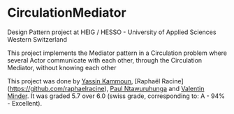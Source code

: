 # CirculationMediator
Design Pattern project at HEIG / HESSO - University of Applied Sciences Western Switzerland

This project implements the Mediator pattern in a Circulation problem where several Actor communicate with each other, through the Circulation Mediator, without knowing each other

This project was done by [Yassin Kammoun](https://github.com/yibnl), [Raphaël Racine] (https://github.com/raphaelracine), [Paul Ntawuruhunga](https://github.com/paulnta) and [Valentin Minder](https://github.com/ValentinMinder). It was graded 5.7 over 6.0 (swiss grade, corresponding to: A - 94% - Excellent).
